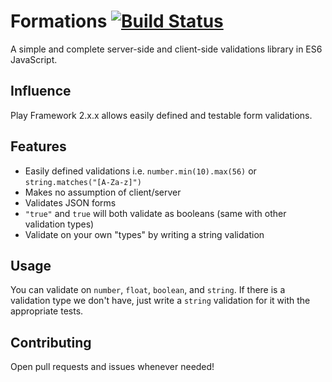 Formations [![Build Status](https://travis-ci.org/Agrosis/formations.svg?branch=master)](https://travis-ci.org/Agrosis/formations)
=============================
A simple and complete server-side and client-side validations library in ES6 JavaScript.

Influence
-----------------------------
Play Framework 2.x.x allows easily defined and testable form validations.

Features
-----------------------------
+ Easily defined validations i.e. `number.min(10).max(56)` or `string.matches("[A-Za-z]")`
+ Makes no assumption of client/server
+ Validates JSON forms
+ `"true"` and `true` will both validate as booleans (same with other validation types)
+ Validate on your own "types" by writing a string validation

Usage
-----------------------------
You can validate on `number`, `float`, `boolean`, and `string`. If there is a validation type we don't have, just write a `string` validation for it with the appropriate tests.

Contributing
-----------------------------
Open pull requests and issues whenever needed!
